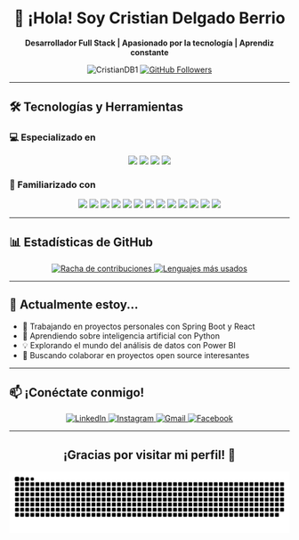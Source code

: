 <h1 align="center">
  👋 ¡Hola! Soy Cristian Delgado Berrio
</h1>

<p align="center">
  <b>Desarrollador Full Stack | Apasionado por la tecnología | Aprendiz constante</b>
</p>

<p align="center">
  <img src="https://komarev.com/ghpvc/?username=CristianDB1&label=Profile%20views&color=0e75b6&style=flat" alt="CristianDB1" /> 
  <a href="https://github.com/CristianDB1?tab=followers">
    <img src="https://img.shields.io/github/followers/CristianDB1?label=Followers&style=social" alt="GitHub Followers">
  </a>
</p>

---

## 🛠 Tecnologías y Herramientas

### 💻 Especializado en
<p align="center">
  <img src="https://img.shields.io/badge/Java-%23007396.svg?style=for-the-badge&logo=java&logoColor=white">
  <img src="https://img.shields.io/badge/JavaScript-%23F7DF1E.svg?style=for-the-badge&logo=javascript&logoColor=black">
  <img src="https://img.shields.io/badge/Spring_Boot-%236DB33F.svg?style=for-the-badge&logo=spring-boot&logoColor=white">
  <img src="https://img.shields.io/badge/Node.js-%23339933.svg?style=for-the-badge&logo=node.js&logoColor=white">
</p>

### 🚀 Familiarizado con
<p align="center">
  <!-- Lenguajes -->
  <img src="https://img.shields.io/badge/Python-%233776AB.svg?style=for-the-badge&logo=python&logoColor=white">
  <img src="https://img.shields.io/badge/C-%2300599C.svg?style=for-the-badge&logo=c&logoColor=white">
  <img src="https://img.shields.io/badge/C%2B%2B-%2300599C.svg?style=for-the-badge&logo=c%2B%2B&logoColor=white">
  
  <!-- Frontend -->
  <img src="https://img.shields.io/badge/React-%2361DAFB.svg?style=for-the-badge&logo=react&logoColor=black">
  <img src="https://img.shields.io/badge/HTML5-%23E34F26.svg?style=for-the-badge&logo=html5&logoColor=white">
  <img src="https://img.shields.io/badge/CSS3-%231572B6.svg?style=for-the-badge&logo=css3&logoColor=white">
  
  <!-- Backend -->
  <img src="https://img.shields.io/badge/Express.js-%23000000.svg?style=for-the-badge&logo=express&logoColor=white">
  
  <!-- Bases de datos -->
  <img src="https://img.shields.io/badge/PostgreSQL-%23336791.svg?style=for-the-badge&logo=postgresql&logoColor=white">
  <img src="https://img.shields.io/badge/MongoDB-%2347A248.svg?style=for-the-badge&logo=mongodb&logoColor=white">
  
  <!-- Herramientas -->
  <img src="https://img.shields.io/badge/Power_BI-%23F2C811.svg?style=for-the-badge&logo=powerbi&logoColor=black">
  <img src="https://img.shields.io/badge/Figma-%23F24E1E.svg?style=for-the-badge&logo=figma&logoColor=white">
  <img src="https://img.shields.io/badge/Postman-%23FF6C37.svg?style=for-the-badge&logo=postman&logoColor=white">
  <img src="https://img.shields.io/badge/Git-%23F05032.svg?style=for-the-badge&logo=git&logoColor=white">
</p>

---

## 📊 Estadísticas de GitHub

<div align="center">
  <!-- Estadísticas principales -->
  <a href="https://github.com/CristianDB1">
    <img width="45%" src="https://github-readme-streak-stats.herokuapp.com/?user=CristianDB1&theme=dark" alt="Racha de contribuciones" />
  </a>
  <!-- Lenguajes más usados -->
  <a href="https://github.com/CristianDB1">
    <img width="45%" src="https://github-readme-stats.vercel.app/api/top-langs/?username=CristianDB1&layout=compact&theme=dark&hide=jupyter%20notebook,lex&langs_count=6" alt="Lenguajes más usados" />
  </a>
</div>

---

## 🌱 Actualmente estoy...

- 🔭 Trabajando en proyectos personales con Spring Boot y React  
- 🌱 Aprendiendo sobre inteligencia artificial con Python  
- 💡 Explorando el mundo del análisis de datos con Power BI  
- 🤝 Buscando colaborar en proyectos open source interesantes  

---

## 📫 ¡Conéctate conmigo!

<p align="center">
  <a href="https://www.linkedin.com/in/cristian-delgado-berrio-1952122ba/" target="_blank">
    <img src="https://img.shields.io/badge/LinkedIn-0077B5?style=for-the-badge&logo=linkedin&logoColor=white" alt="LinkedIn">
  </a>
  <a href="https://www.instagram.com/cristian._db/" target="_blank">
    <img src="https://img.shields.io/badge/Instagram-E4405F?style=for-the-badge&logo=instagram&logoColor=white" alt="Instagram">
  </a>
  <a href="mailto:crdelgadobe@gmail.com" target="_blank">
    <img src="https://img.shields.io/badge/Gmail-D14836?style=for-the-badge&logo=gmail&logoColor=white" alt="Gmail">
  </a>
  <a href="https://www.facebook.com/profile.php?id=100089992998319&locale=es_LA" target="_blank">
    <img src="https://img.shields.io/badge/Facebook-1877F2?style=for-the-badge&logo=facebook&logoColor=white" alt="Facebook">
  </a>
</p>

---

<h2 align="center">¡Gracias por visitar mi perfil! 💖</h2>

<p align="center">
  <img src="https://raw.githubusercontent.com/platane/snk/output/github-contribution-grid-snake.svg" />
</p>
